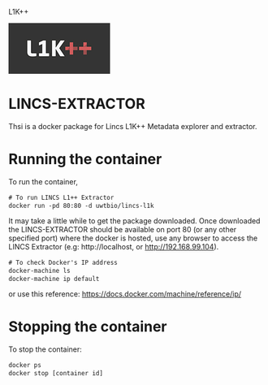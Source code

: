 L1K++ 

![L1K++ Logo](L1k++small.jpg)


# LINCS-EXTRACTOR
Thsi is a docker package for Lincs L1K++ Metadata explorer and extractor. 

# Running the container
To run the container, 

```
# To run LINCS L1++ Extractor
docker run -pd 80:80 -d uwtbio/lincs-l1k
```

It may take a little while to get the package downloaded. Once downloaded the LINCS-EXTRACTOR should be available on port 80 (or any other specified port) where the docker is hosted, use any browser to access the LINCS Extractor (e.g: http://localhost, or http://192.168.99.104).  


```
# To check Docker's IP address
docker-machine ls
docker-machine ip default
```
or use this reference: https://docs.docker.com/machine/reference/ip/

# Stopping the container
To stop the container:
```
docker ps
docker stop [container id]
```
